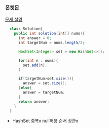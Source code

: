 ### 폰켓몬
[문제 설명](https://school.programmers.co.kr/learn/courses/30/lessons/1845)

```java
  class Solution{
    public int solution(int[] nums){
      int answer = 0;
      int targetNum = nums.length/2;

      HashSet<Integer> set = new HashSet<>();

      for(int n : nums){
        set.add(n);
      }

      if(targetNum>set.size()){
        answer = set.size();
      }else{
        answer = targetNum;
      }
      return answer;
    }
  }
```
* HashSet 중복x null허용 순서 상관x
